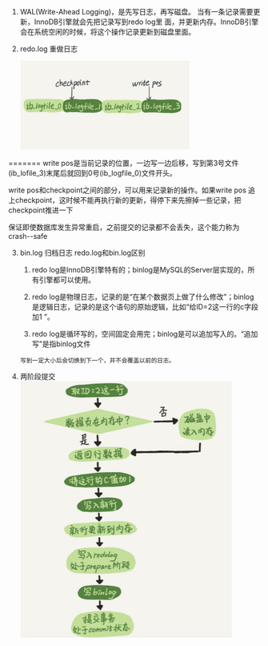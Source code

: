 1. WAL(Write-Ahead Logging)，是先写日志，再写磁盘。
   当有一条记录需要更新，InnoDB引擎就会先把记录写到redo log里 面，并更新内存。InnoDB引擎会在系统空闲的时候，将这个操作记录更新到磁盘里面。

2. redo.log 重做日志

   <img src="../../images/image-20210107100750592.png" alt="image-20210107100750592" style="zoom: 33%;" /> 
=======
   write pos是当前记录的位置，一边写一边后移，写到第3号文件(ib_lofile_3)末尾后就回到0号(ib_logfile_0)文件开头。

   write pos和checkpoint之间的部分，可以用来记录新的操作。如果write pos 追上checkpoint，这时候不能再执行新的更新，得停下来先擦掉一些记录，把 checkpoint推进一下

   保证即使数据库发生异常重启，之前提交的记录都不会丢失，这个能力称为crash--safe

3. bin.log 归档日志
   redo.log和bin.log区别

    1. redo log是InnoDB引擎特有的；binlog是MySQL的Server层实现的，所有引擎都可以使用。 

    2. redo log是物理日志，记录的是“在某个数据页上做了什么修改”；binlog是逻辑日志，记录的是这个语句的原始逻辑，比如“给ID=2这一行的c字段加1 ”。

    3.  redo log是循环写的，空间固定会用完；binlog是可以追加写入的。“追加写”是指binlog文件 

       写到一定大小后会切换到下一个，并不会覆盖以前的日志。

4. 两阶段提交
   <img src="../../images/image-20210107110413624.png" alt="image-20210107110413624" style="zoom:50%;" />

   